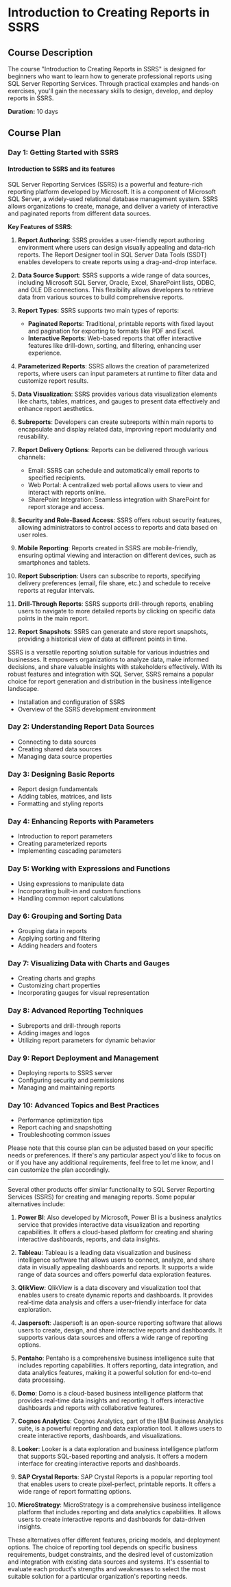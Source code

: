 # Introduction to Creating Reports in SSRS

## Course Description

The course "Introduction to Creating Reports in SSRS" is designed for beginners who want to learn how to generate professional reports using SQL Server Reporting Services. Through practical examples and hands-on exercises, you'll gain the necessary skills to design, develop, and deploy reports in SSRS.

**Duration:** 10 days

## Course Plan

### **Day 1: Getting Started with SSRS**

#### Introduction to SSRS and its features

SQL Server Reporting Services (SSRS) is a powerful and feature-rich reporting platform developed by Microsoft. It is a component of Microsoft SQL Server, a widely-used relational database management system. SSRS allows organizations to create, manage, and deliver a variety of interactive and paginated reports from different data sources.

**Key Features of SSRS**:

1. **Report Authoring**: SSRS provides a user-friendly report authoring environment where users can design visually appealing and data-rich reports. The Report Designer tool in SQL Server Data Tools (SSDT) enables developers to create reports using a drag-and-drop interface.

2. **Data Source Support**: SSRS supports a wide range of data sources, including Microsoft SQL Server, Oracle, Excel, SharePoint lists, ODBC, and OLE DB connections. This flexibility allows developers to retrieve data from various sources to build comprehensive reports.

3. **Report Types**: SSRS supports two main types of reports:
   - **Paginated Reports**: Traditional, printable reports with fixed layout and pagination for exporting to formats like PDF and Excel.
   - **Interactive Reports**: Web-based reports that offer interactive features like drill-down, sorting, and filtering, enhancing user experience.

4. **Parameterized Reports**: SSRS allows the creation of parameterized reports, where users can input parameters at runtime to filter data and customize report results.

5. **Data Visualization**: SSRS provides various data visualization elements like charts, tables, matrices, and gauges to present data effectively and enhance report aesthetics.

6. **Subreports**: Developers can create subreports within main reports to encapsulate and display related data, improving report modularity and reusability.

7. **Report Delivery Options**: Reports can be delivered through various channels:
   - Email: SSRS can schedule and automatically email reports to specified recipients.
   - Web Portal: A centralized web portal allows users to view and interact with reports online.
   - SharePoint Integration: Seamless integration with SharePoint for report storage and access.

8. **Security and Role-Based Access**: SSRS offers robust security features, allowing administrators to control access to reports and data based on user roles.

9. **Mobile Reporting**: Reports created in SSRS are mobile-friendly, ensuring optimal viewing and interaction on different devices, such as smartphones and tablets.

10. **Report Subscription**: Users can subscribe to reports, specifying delivery preferences (email, file share, etc.) and schedule to receive reports at regular intervals.

11. **Drill-Through Reports**: SSRS supports drill-through reports, enabling users to navigate to more detailed reports by clicking on specific data points in the main report.

12. **Report Snapshots**: SSRS can generate and store report snapshots, providing a historical view of data at different points in time.

SSRS is a versatile reporting solution suitable for various industries and businesses. It empowers organizations to analyze data, make informed decisions, and share valuable insights with stakeholders effectively. With its robust features and integration with SQL Server, SSRS remains a popular choice for report generation and distribution in the business intelligence landscape.

- Installation and configuration of SSRS
- Overview of the SSRS development environment

### **Day 2: Understanding Report Data Sources**

- Connecting to data sources
- Creating shared data sources
- Managing data source properties

### **Day 3: Designing Basic Reports**

- Report design fundamentals
- Adding tables, matrices, and lists
- Formatting and styling reports

### **Day 4: Enhancing Reports with Parameters**

- Introduction to report parameters
- Creating parameterized reports
- Implementing cascading parameters

### **Day 5: Working with Expressions and Functions**

- Using expressions to manipulate data
- Incorporating built-in and custom functions
- Handling common report calculations

### **Day 6: Grouping and Sorting Data**

- Grouping data in reports
- Applying sorting and filtering
- Adding headers and footers

### **Day 7: Visualizing Data with Charts and Gauges**

- Creating charts and graphs
- Customizing chart properties
- Incorporating gauges for visual representation

### **Day 8: Advanced Reporting Techniques**

- Subreports and drill-through reports
- Adding images and logos
- Utilizing report parameters for dynamic behavior

### **Day 9: Report Deployment and Management**

- Deploying reports to SSRS server
- Configuring security and permissions
- Managing and maintaining reports

### **Day 10: Advanced Topics and Best Practices**

- Performance optimization tips
- Report caching and snapshotting
- Troubleshooting common issues

Please note that this course plan can be adjusted based on your specific needs or preferences. If there's any particular aspect you'd like to focus on or if you have any additional requirements, feel free to let me know, and I can customize the plan accordingly.

---

Several other products offer similar functionality to SQL Server Reporting Services (SSRS) for creating and managing reports. Some popular alternatives include:

1. **Power BI**: Also developed by Microsoft, Power BI is a business analytics service that provides interactive data visualization and reporting capabilities. It offers a cloud-based platform for creating and sharing interactive dashboards, reports, and data insights.

2. **Tableau**: Tableau is a leading data visualization and business intelligence software that allows users to connect, analyze, and share data in visually appealing dashboards and reports. It supports a wide range of data sources and offers powerful data exploration features.

3. **QlikView**: QlikView is a data discovery and visualization tool that enables users to create dynamic reports and dashboards. It provides real-time data analysis and offers a user-friendly interface for data exploration.

4. **Jaspersoft**: Jaspersoft is an open-source reporting software that allows users to create, design, and share interactive reports and dashboards. It supports various data sources and offers a wide range of reporting options.

5. **Pentaho**: Pentaho is a comprehensive business intelligence suite that includes reporting capabilities. It offers reporting, data integration, and data analytics features, making it a powerful solution for end-to-end data processing.

6. **Domo**: Domo is a cloud-based business intelligence platform that provides real-time data insights and reporting. It offers interactive dashboards and reports with collaborative features.

7. **Cognos Analytics**: Cognos Analytics, part of the IBM Business Analytics suite, is a powerful reporting and data exploration tool. It allows users to create interactive reports, dashboards, and visualizations.

8. **Looker**: Looker is a data exploration and business intelligence platform that supports SQL-based reporting and analysis. It offers a modern interface for creating interactive reports and dashboards.

9. **SAP Crystal Reports**: SAP Crystal Reports is a popular reporting tool that enables users to create pixel-perfect, printable reports. It offers a wide range of report formatting options.

10. **MicroStrategy**: MicroStrategy is a comprehensive business intelligence platform that includes reporting and data analytics capabilities. It allows users to create interactive reports and dashboards for data-driven insights.

These alternatives offer different features, pricing models, and deployment options. The choice of reporting tool depends on specific business requirements, budget constraints, and the desired level of customization and integration with existing data sources and systems. It's essential to evaluate each product's strengths and weaknesses to select the most suitable solution for a particular organization's reporting needs.
